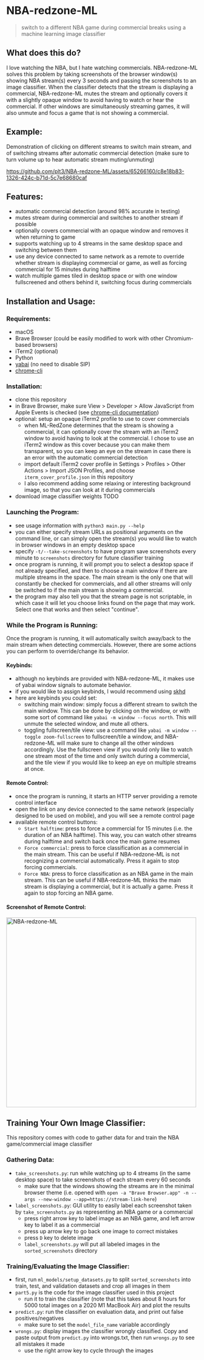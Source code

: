 # NBA-redzone-ML

> switch to a different NBA game during commercial breaks using a machine learning image classifier

## What does this do?

I love watching the NBA, but I hate watching commercials. NBA-redzone-ML solves this problem by taking screenshots of the
browser window(s) showing NBA stream(s) every 3 seconds and passing the screenshots to an image classifier. When the classifier
detects that the stream is displaying a commercial, NBA-redzone-ML mutes the stream and optionally covers it with a slightly
opaque window to avoid having to watch or hear the commercial. If other windows are simultaneously streaming games, it will
also unmute and focus a game that is not showing a commercial.

## Example:

Demonstration of clicking on different streams to switch main stream, and of switching streams after automatic commercial detection
(make sure to turn volume up to hear automatic stream muting/unmuting)

https://github.com/plt3/NBA-redzone-ML/assets/65266160/c8e18b83-1326-424c-b71d-5c7e68680caf

## Features:

- automatic commercial detection (around 98% accurate in testing)
- mutes stream during commercial and switches to another stream if possible
- optionally covers commercial with an opaque window and removes it when returning to game
- supports watching up to 4 streams in the same desktop space and switching between them
- use any device connected to same network as a remote to override whether stream is displaying commercial or game, as well as forcing
  commercial for 15 minutes during halftime
- watch multiple games tiled in desktop space or with one window fullscreened and others behind it, switching focus during commercials

## Installation and Usage:

### Requirements:

- macOS
- Brave Browser (could be easily modified to work with other Chromium-based browsers)
- iTerm2 (optional)
- Python
- [yabai](https://github.com/koekeishiya/yabai) (no need to disable SIP)
- [chrome-cli](https://github.com/prasmussen/chrome-cli) 

### Installation:

- clone this repository
- in Brave Browser, make sure View > Developer > Allow JavaScript from Apple Events is checked (see [chrome-cli documentation](https://github.com/prasmussen/chrome-cli?tab=readme-ov-file#javascript-execution-and-viewing-source))
- optional: setup an opaque iTerm2 profile to use to cover commercials
  - when ML-RedZone determines that the stream is showing a commercial, it can optionally cover the stream with an iTerm2 window to
    avoid having to look at the commercial. I chose to use an iTerm2 window as this cover because you can make them transparent, so you
    can keep an eye on the stream in case there is an error with the automatic commercial detection
  - import default iTerm2 cover profile in Settings > Profiles > Other Actions > Import JSON Profiles, and choose `iterm_cover_profile.json`
    in this repository
  - I also recommend adding some relaxing or interesting background image, so that you can look at it during commercials
- download image classifier weights TODO

### Launching the Program:

- see usage information with `python3 main.py --help`
- you can either specify stream URLs as positional arguments on the command line, or can simply open the stream(s) you would like to
  watch in browser windows in an empty desktop space
- specify `-t/--take-screenshots` to have program save screenshots every minute to `screenshots` directory for future classifier training
- once program is running, it will prompt you to select a desktop space if not already specified, and then to choose a main window if
  there are multiple streams in the space. The main stream is the only one that will constantly be checked for commercials, and all
  other streams will only be switched to if the main stream is showing a commercial.
- the program may also tell you that the stream page is not scriptable, in which case it will let you choose links found on the page that
  may work. Select one that works and then select "continue".

### While the Program is Running:

Once the program is running, it will automatically switch away/back to the main stream when detecting commercials. However, there are some
actions you can perform to override/change its behavior.

#### Keybinds:

- although no keybinds are provided with NBA-redzone-ML, it makes use of yabai window signals to automate behavior.
- if you would like to assign keybinds, I would recommend using [skhd](https://github.com/koekeishiya/skhd) 
- here are keybinds you could set:
  - switching main window: simply focus a different stream to switch the main window. This can be done by clicking on the window, or with
    some sort of command like `yabai -m window --focus north`. This will unmute the selected window, and mute all others.
  - toggling fullscreen/tile view: use a command like `yabai -m window --toggle zoom-fullscreen` to fullscreen/tile a window, and
    NBA-redzone-ML will make sure to change all the other windows accordingly. Use the fullscreen view if you would only like to watch one
    stream most of the time and only switch during a commercial, and the tile view if you would like to keep an eye on multiple streams at once.

#### Remote Control:

- once the program is running, it starts an HTTP server providing a remote control interface
- open the link on any device connected to the same network (especially designed to be used on mobile), and you will see a remote control page
- available remote control buttons:
  - `Start halftime`: press to force a commercial for 15 minutes (i.e. the duration of an NBA halftime). This way, you can watch other streams
    during halftime and switch back once the main game resumes
  - `Force commercial`: press to force classification as a commercial in the main stream. This can be useful if NBA-redzone-ML is not
    recognizing a commercial automatically. Press it again to stop forcing commercials.
  - `Force NBA`: press to force classification as an NBA game in the main stream. This can be useful if NBA-redzone-ML thinks the main stream
    is displaying a commercial, but it is actually a game. Press it again to stop forcing an NBA game.

#### Screenshot of Remote Control:

<img height="500" alt="NBA-redzone-ML" src="https://github.com/plt3/NBA-redzone-ML/assets/65266160/03c972da-fd11-482e-bdb3-e2a69285713f">

## Training Your Own Image Classifier:

This repository comes with code to gather data for and train the NBA game/commercial image classifier

### Gathering Data:

- `take_screenshots.py`: run while watching up to 4 streams (in the same desktop space) to take screenshots of each stream every 60 seconds
  - make sure that the windows showing the streams are in the minimal browser theme (i.e. opened with `open -a "Brave Browser.app" -n --args --new-window --app=https://stream-link-here`)
- `label_screenshots.py`: GUI utility to easily label each screenshot taken by `take_screenshots.py` as representing an NBA game or a commercial
  - press right arrow key to label image as an NBA game, and left arrow key to label it as a commercial
  - press up arrow key to go back one image to correct mistakes
  - press `D` key to delete image
  - `label_screenshots.py` will put all labeled images in the `sorted_screenshots` directory

### Training/Evaluating the Image Classifier:

- first, run `ml_models/setup_datasets.py` to split `sorted_screenshots` into train, test, and validation datasets and crop all images in them
- `part5.py` is the code for the image classifier used in this project
  - run it to train the classifier (note that this takes about 8 hours for 5000 total images on a 2020 M1 MacBook Air) and plot the results
- `predict.py`: run the classifier on evaluation data, and print out false positives/negatives
  - make sure to set the `model_file_name` variable accordingly
- `wrongs.py`: display images the classifier wrongly classified. Copy and paste output from `predict.py` into wrongs.txt, then run `wrongs.py` to see all mistakes it made
  - use the right arrow key to cycle through the images
